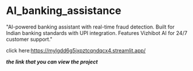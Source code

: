 # AI_banking_assistance
"AI-powered banking assistant with real-time fraud detection. Built for Indian banking standards with UPI integration. Features Vizhibot AI for 24/7 customer support."


click here:https://mylgdd6g5jxpztcqndqcx4.streamlit.app/

***the link that you can view the project***
